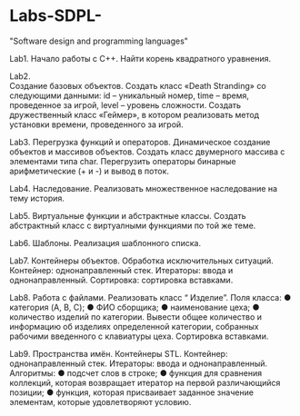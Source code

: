 # Labs-SDPL-
"Software design and programming languages"

Lab1.
Начало работы с C++.
Найти корень квадратного уравнения.

Lab2.                                                        
Создание базовых объектов.
Создать класс «Death Stranding» со следующими данными: id – уникальный номер, time – время, проведенное за игрой, level – уровень сложности. Создать дружественный класс «Геймер», в котором реализовать метод установки времени, проведенного  за игрой.

Lab3.
Перегрузка функций и операторов. Динамическое создание объектов и массивов объектов.
Создать класс двумерного массива с элементами типа char. Перегрузить операторы бинарные арифметические (+ и -) и вывод в поток.

Lab4.
Наследование.
Реализовать множественное наследование на тему история.

Lab5.
Виртуальные функции и абстрактные классы.
Создать абстрактный класс с виртуалными функциями по той же теме.

Lab6.
Шаблоны.
Реализация шаблонного списка.

Lab7.
Контейнеры объектов. Обработка исключительных ситуаций.
Контейнер: однонаправленный стек. Итераторы: ввода и однонаправленный. Сортировка: сортировка вставками.

Lab8.
Работа с файлами.
Реализовать класс “ Изделие”. Поля класса:
● категория (A, B, C);
● ФИО сборщика;
● наименование цеха;
● количество изделий по категории.
Вывести общее количество и информацию об изделиях определенной категории, собранных рабочими введенного с клавиатуры цеха.
Сортировка вставками.

Lab9.
Пространства имён. Контейнеры STL.
Контейнер: однонаправленный стек.
Итераторы: ввода и однонаправленный.
Алгоритмы:
● подсчет слов в строке;
● функция для сравнения коллекций, которая возвращает итератор на первой различающийся позиции;
● функция, которая присваивает заданное значение элементам, которые удовлетворяют условию.

